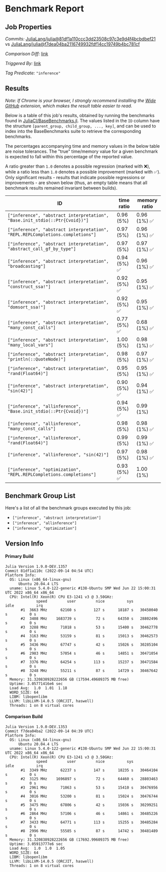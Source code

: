 # Benchmark Report

## Job Properties

*Commits:* [JuliaLang/julia@81df1a110ccc3dd23508c97c3e9d4f4bcbdbef21](https://github.com/JuliaLang/julia/commit/81df1a110ccc3dd23508c97c3e9d4f4bcbdbef21) vs [JuliaLang/julia@f7dea04ba2116749932fdf14cc19749b4bc781cf](https://github.com/JuliaLang/julia/commit/f7dea04ba2116749932fdf14cc19749b4bc781cf)

*Comparison Diff:* [link](https://github.com/JuliaLang/julia/compare/f7dea04ba2116749932fdf14cc19749b4bc781cf..81df1a110ccc3dd23508c97c3e9d4f4bcbdbef21)

*Triggered By:* [link](https://github.com/JuliaLang/julia/pull/46741#issuecomment-1246232358)

*Tag Predicate:* `"inference"`

## Results

*Note: If Chrome is your browser, I strongly recommend installing the [Wide GitHub](https://chrome.google.com/webstore/detail/wide-github/kaalofacklcidaampbokdplbklpeldpj?hl=en)
extension, which makes the result table easier to read.*

Below is a table of this job's results, obtained by running the benchmarks found in
[JuliaCI/BaseBenchmarks.jl](https://github.com/JuliaCI/BaseBenchmarks.jl). The values
listed in the `ID` column have the structure `[parent_group, child_group, ..., key]`,
and can be used to index into the BaseBenchmarks suite to retrieve the corresponding
benchmarks.

The percentages accompanying time and memory values in the below table are noise tolerances. The "true"
time/memory value for a given benchmark is expected to fall within this percentage of the reported value.

A ratio greater than `1.0` denotes a possible regression (marked with :x:), while a ratio less
than `1.0` denotes a possible improvement (marked with :white_check_mark:). Only significant results - results
that indicate possible regressions or improvements - are shown below (thus, an empty table means that all
benchmark results remained invariant between builds).

| ID | time ratio | memory ratio |
|----|------------|--------------|
| `["inference", "abstract interpretation", "Base.init_stdio(::Ptr{Cvoid})"]` | 0.96 (5%)  | 0.96 (1%) :white_check_mark: |
| `["inference", "abstract interpretation", "REPL.REPLCompletions.completions"]` | 0.97 (5%)  | 0.96 (1%) :white_check_mark: |
| `["inference", "abstract interpretation", "abstract_call_gf_by_type"]` | 0.97 (5%)  | 0.97 (1%) :white_check_mark: |
| `["inference", "abstract interpretation", "broadcasting"]` | 0.94 (5%) :white_check_mark: | 0.96 (1%) :white_check_mark: |
| `["inference", "abstract interpretation", "construct_ssa!"]` | 0.92 (5%) :white_check_mark: | 0.95 (1%) :white_check_mark: |
| `["inference", "abstract interpretation", "domsort_ssa!"]` | 0.92 (5%) :white_check_mark: | 0.95 (1%) :white_check_mark: |
| `["inference", "abstract interpretation", "many_const_calls"]` | 0.77 (5%) :white_check_mark: | 0.68 (1%) :white_check_mark: |
| `["inference", "abstract interpretation", "many_local_vars"]` | 1.00 (5%)  | 0.98 (1%) :white_check_mark: |
| `["inference", "abstract interpretation", "println(::QuoteNode)"]` | 0.98 (5%)  | 0.97 (1%) :white_check_mark: |
| `["inference", "abstract interpretation", "rand(Float64)"]` | 0.95 (5%)  | 0.95 (1%) :white_check_mark: |
| `["inference", "abstract interpretation", "sin(42)"]` | 0.90 (5%) :white_check_mark: | 0.94 (1%) :white_check_mark: |
| `["inference", "allinference", "Base.init_stdio(::Ptr{Cvoid})"]` | 0.94 (5%) :white_check_mark: | 0.99 (1%)  |
| `["inference", "allinference", "many_const_calls"]` | 0.98 (5%)  | 0.98 (1%) :white_check_mark: |
| `["inference", "allinference", "rand(Float64)"]` | 0.99 (5%)  | 0.99 (1%) :white_check_mark: |
| `["inference", "allinference", "sin(42)"]` | 0.97 (5%)  | 0.98 (1%) :white_check_mark: |
| `["inference", "optimization", "REPL.REPLCompletions.completions"]` | 0.93 (5%) :white_check_mark: | 1.00 (1%)  |

## Benchmark Group List

Here's a list of all the benchmark groups executed by this job:

- `["inference", "abstract interpretation"]`
- `["inference", "allinference"]`
- `["inference", "optimization"]`

## Version Info

#### Primary Build

```
Julia Version 1.9.0-DEV.1357
Commit 81df1a110c (2022-09-14 04:54 UTC)
Platform Info:
  OS: Linux (x86_64-linux-gnu)
      Ubuntu 20.04.4 LTS
  uname: Linux 5.4.0-122-generic #138-Ubuntu SMP Wed Jun 22 15:00:31 UTC 2022 x86_64 x86_64
  CPU: Intel(R) Xeon(R) CPU E3-1241 v3 @ 3.50GHz: 
              speed         user         nice          sys         idle          irq
       #1  3663 MHz      62160 s        127 s      18187 s   30450040 s          0 s
       #2  3408 MHz    1683739 s         72 s      64350 s   28802496 s          0 s
       #3  3288 MHz      71018 s         53 s      15400 s   30462778 s          0 s
       #4  3163 MHz      53159 s         81 s      15013 s   30462573 s          0 s
       #5  3436 MHz      67747 s         42 s      15026 s   30285104 s          0 s
       #6  2983 MHz      57054 s         46 s      14851 s   30471054 s          0 s
       #7  3376 MHz      64254 s        113 s      15237 s   30471584 s          0 s
       #8  3248 MHz      55211 s         87 s      14729 s   30467642 s          0 s
  Memory: 31.320838928222656 GB (17594.49609375 MB free)
  Uptime: 3.05771416e6 sec
  Load Avg:  1.0  1.01  1.18
  WORD_SIZE: 64
  LIBM: libopenlibm
  LLVM: libLLVM-14.0.5 (ORCJIT, haswell)
  Threads: 1 on 8 virtual cores

```

#### Comparison Build

```
Julia Version 1.9.0-DEV.1353
Commit f7dea04ba2 (2022-09-14 04:39 UTC)
Platform Info:
  OS: Linux (x86_64-linux-gnu)
      Ubuntu 20.04.4 LTS
  uname: Linux 5.4.0-122-generic #138-Ubuntu SMP Wed Jun 22 15:00:31 UTC 2022 x86_64 x86_64
  CPU: Intel(R) Xeon(R) CPU E3-1241 v3 @ 3.50GHz: 
              speed         user         nice          sys         idle          irq
       #1  3349 MHz      62237 s        147 s      18235 s   30464104 s          0 s
       #2  3125 MHz    1696897 s         72 s      64460 s   28803463 s          0 s
       #3  2961 MHz      71063 s         53 s      15410 s   30476956 s          0 s
       #4  3016 MHz      53200 s         81 s      15024 s   30476744 s          0 s
       #5  3475 MHz      67806 s         42 s      15036 s   30299251 s          0 s
       #6  2864 MHz      57106 s         46 s      14861 s   30485226 s          0 s
       #7  3433 MHz      64771 s        113 s      15255 s   30485284 s          0 s
       #8  2996 MHz      55585 s         87 s      14742 s   30481489 s          0 s
  Memory: 31.320838928222656 GB (17692.99609375 MB free)
  Uptime: 3.05913777e6 sec
  Load Avg:  1.0  1.0  1.05
  WORD_SIZE: 64
  LIBM: libopenlibm
  LLVM: libLLVM-14.0.5 (ORCJIT, haswell)
  Threads: 1 on 8 virtual cores

```
